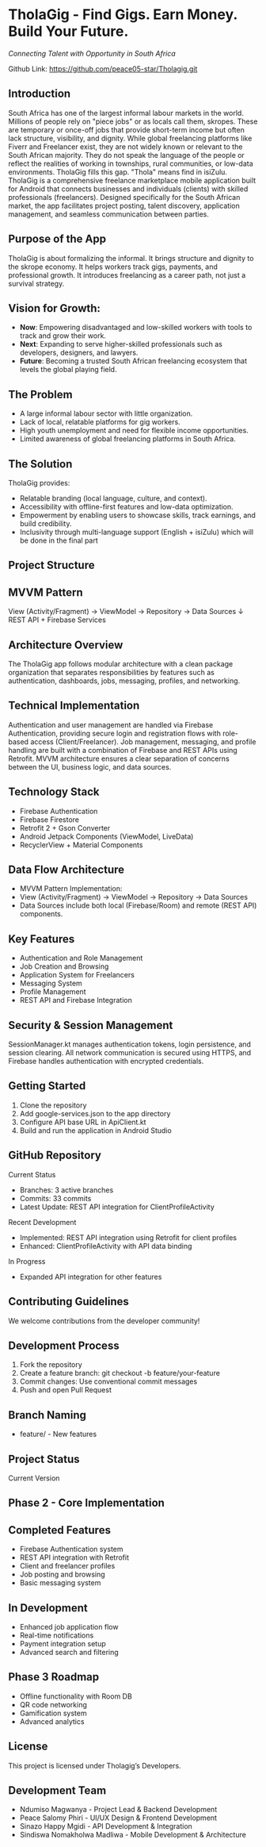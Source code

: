 # TholaGig - Find Gigs. Earn Money. Build Your Future.

*Connecting Talent with Opportunity in South Africa*

Github Link: https://github.com/peace05-star/Tholagig.git 
## Introduction
South Africa has one of the largest informal labour markets in the world. Millions of people rely on "piece jobs" or as locals call them, skropes. These are temporary or once-off jobs that provide short-term income but often lack structure, visibility, and dignity.
While global freelancing platforms like Fiverr and Freelancer exist, they are not widely known or relevant to the South African majority. They do not speak the language of the people or reflect the realities of working in townships, rural communities, or low-data environments.
TholaGig fills this gap.
"Thola" means find in isiZulu. TholaGig is a comprehensive freelance marketplace mobile application built for Android that connects businesses and individuals (clients) with skilled professionals (freelancers). Designed specifically for the South African market, the app facilitates project posting, talent discovery, application management, and seamless communication between parties.
## Purpose of the App
TholaGig is about formalizing the informal.
It brings structure and dignity to the skrope economy. It helps workers track gigs, payments, and professional growth. It introduces freelancing as a career path, not just a survival strategy.
## Vision for Growth:
-	**Now**: Empowering disadvantaged and low-skilled workers with tools to track and grow their work.
-	**Next**: Expanding to serve higher-skilled professionals such as developers, designers, and lawyers.
-	**Future**: Becoming a trusted South African freelancing ecosystem that levels the global playing field.

## The Problem
-	A large informal labour sector with little organization.
-	Lack of local, relatable platforms for gig workers.
-	High youth unemployment and need for flexible income opportunities.
-	Limited awareness of global freelancing platforms in South Africa.

## The Solution
TholaGig provides:
-	Relatable branding (local language, culture, and context).
-	Accessibility with offline-first features and low-data optimization.
-	Empowerment by enabling users to showcase skills, track earnings, and build credibility.
-	Inclusivity through multi-language support (English + isiZulu) which will be done in the final part

## Project Structure
 
## MVVM Pattern
View (Activity/Fragment) → ViewModel → Repository → Data Sources
                                      ↓
                              REST API + Firebase Services
## Architecture Overview
The TholaGig app follows modular architecture with a clean package organization that separates responsibilities by features such as authentication, dashboards, jobs, messaging, profiles, and networking.
## Technical Implementation
Authentication and user management are handled via Firebase Authentication, providing secure login and registration flows with role-based access (Client/Freelancer). Job management, messaging, and profile handling are built with a combination of Firebase and REST APIs using Retrofit. MVVM architecture ensures a clear separation of concerns between the UI, business logic, and data sources.
## Technology Stack
-	Firebase Authentication
-	Firebase Firestore
-	Retrofit 2 + Gson Converter
-	Android Jetpack Components (ViewModel, LiveData)
-	RecyclerView + Material Components

## Data Flow Architecture
-	MVVM Pattern Implementation:
-	View (Activity/Fragment) → ViewModel → Repository → Data Sources
-	Data Sources include both local (Firebase/Room) and remote (REST API) components.

## Key Features
-	Authentication and Role Management
-	Job Creation and Browsing
-	 Application System for Freelancers
-	 Messaging System
-	 Profile Management
-	 REST API and Firebase Integration

## Security & Session Management
SessionManager.kt manages authentication tokens, login persistence, and session clearing. All network communication is secured using HTTPS, and Firebase handles authentication with encrypted credentials.
## Getting Started
1.	Clone the repository
2.	 Add google-services.json to the app directory
3.	Configure API base URL in ApiClient.kt
4.	Build and run the application in Android Studio
## GitHub Repository
Current Status
-	Branches: 3 active branches
-	Commits: 33 commits
-	Latest Update: REST API integration for ClientProfileActivity
  
  Recent Development
-	Implemented: REST API integration using Retrofit for client profiles
-	Enhanced: ClientProfileActivity with API data binding
  
  In Progress
- Expanded API integration for other features
## Contributing Guidelines
We welcome contributions from the developer community!
## Development Process
1.	Fork the repository
2.	Create a feature branch: git checkout -b feature/your-feature
3.	Commit changes: Use conventional commit messages
4.	Push and open Pull Request
## Branch Naming
- feature/ - New features
## Project Status
Current Version
## Phase 2 - Core Implementation
## Completed Features
-	Firebase Authentication system
-	REST API integration with Retrofit
-	Client and freelancer profiles
-	Job posting and browsing
-	Basic messaging system
## In Development
-	Enhanced job application flow
-	Real-time notifications
-	Payment integration setup
-	Advanced search and filtering
## Phase 3 Roadmap
-	Offline functionality with Room DB
-	QR code networking
-	Gamification system
-	Advanced analytics
## License
This project is licensed under Tholagig’s Developers.
## Development Team
-	Ndumiso Magwanya - Project Lead & Backend Development
-	Peace Salomy Phiri - UI/UX Design & Frontend Development
-	Sinazo Happy Mgidi - API Development & Integration
-	Sindiswa Nomakholwa Madliwa - Mobile Development & Architecture


